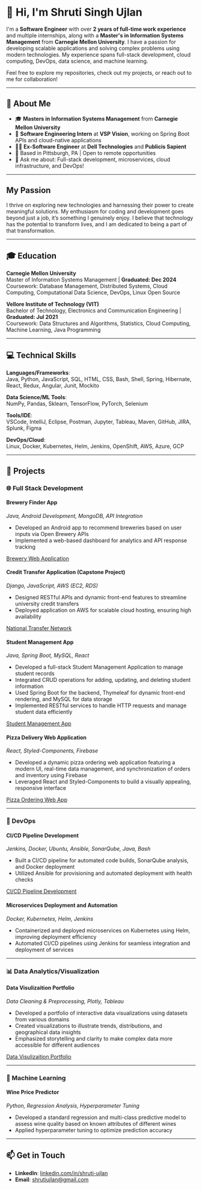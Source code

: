 # 👋 Hi, I'm Shruti Singh Ujlan

I'm a **Software Engineer** with over **2 years of full-time work experience** and multiple internships, along with a **Master's in Information Systems Management** from **Carnegie Mellon University**. I have a passion for developing scalable applications and solving complex problems using modern technologies. My experience spans full-stack development, cloud computing, DevOps, data science, and machine learning.

Feel free to explore my repositories, check out my projects, or reach out to me for collaboration!

---

## 🌟 About Me

- 🎓 **Masters in Information Systems Management** from **Carnegie Mellon University**  
- 🌱 **Software Engineering Intern** at **VSP Vision**, working on Spring Boot APIs and cloud-native applications  
- 👩‍💻 **Ex-Software Engineer** at **Dell Technologies** and **Publicis Sapient**  
- 📍 Based in Pittsburgh, PA | Open to remote opportunities  
- 💬 Ask me about: Full-stack development, microservices, cloud infrastructure, and DevOps!  

---

## My Passion

I thrive on exploring new technologies and harnessing their power to create meaningful solutions. My enthusiasm for coding and development goes beyond just a job, it’s something I genuinely enjoy. I believe that technology has the potential to transform lives, and I am dedicated to being a part of that transformation.

---

## 🎓 Education

**Carnegie Mellon University**  
Master of Information Systems Management | **Graduated: Dec 2024** \
Coursework: Database Management, Distributed Systems, Cloud Computing, Computational Data Science, DevOps, Linux Open Source  

**Vellore Institute of Technology (VIT)**  
Bachelor of Technology, Electronics and Communication Engineering |  **Graduated: Jul 2021** \
Coursework: Data Structures and Algorithms, Statistics, Cloud Computing, Machine Learning, Java Programming  

---

## 💻 Technical Skills

**Languages/Frameworks**:  
Java, Python, JavaScript, SQL, HTML, CSS, Bash, Shell, Spring, Hibernate, React, Redux, Angular, Junit, Mockito  

**Data Science/ML Tools**:  
NumPy, Pandas, Sklearn, TensorFlow, PyTorch, Selenium  

**Tools/IDE**:  
VSCode, IntelliJ, Eclipse, Postman, Jupyter, Tableau, Maven, GitHub, JIRA, Splunk, Figma  

**DevOps/Cloud**:  
Linux, Docker, Kubernetes, Helm, Jenkins, OpenShift, AWS, Azure, GCP  

---

## 🔧 Projects

### 🌐 Full Stack Development

#### Brewery Finder App  
*Java, Android Development, MongoDB, API Integration*
- Developed an Android app to recommend breweries based on user inputs via Open Brewery APIs  
- Implemented a web-based dashboard for analytics and API response tracking  

[Brewery Web Application](https://github.com/shrutiujlan/BreweryWebServiceP4)


#### Credit Transfer Application (Capstone Project)  
*Django, JavaScript, AWS (EC2, RDS)*  
- Designed RESTful APIs and dynamic front-end features to streamline university credit transfers  
- Deployed application on AWS for scalable cloud hosting, ensuring high availability

[National Transfer Network ](https://github.com/qnzzzz/national_transfer_network_f24)


#### Student Management App
*Java, Spring Boot, MySQL, React*  
- Developed a full-stack Student Management Application to manage student records  
- Integrated CRUD operations for adding, updating, and deleting student information  
- Used Spring Boot for the backend, Thymeleaf for dynamic front-end rendering, and MySQL for data storage  
- Implemented RESTful services to handle HTTP requests and manage student data efficiently  

[Student Management App](https://github.com/shrutiujlan/StudentManagementApp/tree/main)  

#### Pizza Delivery Web Application 
*React, Styled-Components, Firebase*
- Developed a dynamic pizza ordering web application featuring a modern UI, real-time data management, and synchronization of
orders and inventory using Firebase
- Leveraged React and Styled-Components to build a visually appealing, responsive interface

[Pizza Ordering Web App ](https://github.com/shrutiujlan/pizzaware)

---

### 🚀 DevOps

#### CI/CD Pipeline Development  
*Jenkins, Docker, Ubuntu, Ansible, SonarQube, Java, Bash* 
- Built a CI/CD pipeline for automated code builds, SonarQube analysis, and Docker deployment  
- Utilized Ansible for provisioning and automated deployment with health checks  

[CI/CD Pipeline Development ](https://github.com/shrutiujlan/spring-petclinic)

#### Microservices Deployment and Automation  
*Docker, Kubernetes, Helm, Jenkins*  
- Containerized and deployed microservices on Kubernetes using Helm, improving deployment efficiency   
- Automated CI/CD pipelines using Jenkins for seamless integration and deployment of services  

---

### 📊 Data Analytics/Visualization

#### Data Visulizaition Portfolio
*Data Cleaning & Preprocessing, Plotly, Tableau*
- Developed a portfolio of interactive data visualizations using datasets from various domains
- Created visualizations to illustrate trends, distributions, and geographical data insights
- Emphasized storytelling and clarity to make complex data more accessible for different audiences
  
[Data Visulizaition Portfolio](https://github.com/shrutiujlan/Data-Visualization-Portfolio)

---

### 🤖 Machine Learning

#### Wine Price Predictor  
*Python, Regression Analysis, Hyperparameter Tuning* 
- Developed a standard regression and multi-class predictive model to assess wine quality based on known attributes of different wines  
- Applied hyperparameter tuning to optimize prediction accuracy  

---



## 📫 Get in Touch

- **LinkedIn**: [linkedin.com/in/shruti-ujlan](https://www.linkedin.com/in/shruti-ujlan)  
- **Email**: shrutiujlan@gmail.com  
